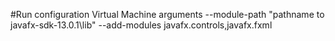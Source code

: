 #Run configuration Virtual Machine arguments
--module-path "pathname to javafx-sdk-13.0.1\lib" --add-modules
javafx.controls,javafx.fxml